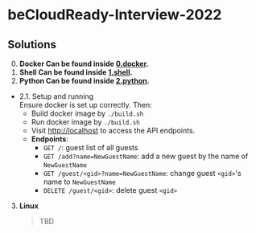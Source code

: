 # beCloudReady-Interview-2022


## Solutions

0. **Docker
Can be found inside [0.docker](https://github.com/sammdu/beCloudReady-Interview-2022/tree/main/0.docker).**
1. **Shell
Can be found inside [1.shell](https://github.com/sammdu/beCloudReady-Interview-2022/tree/main/1.shell).**
2. **Python
Can be found inside [2.python](https://github.com/sammdu/beCloudReady-Interview-2022/tree/main/2.python).**
  * 2.1. Setup and running   
  Ensure docker is set up correctly. Then: 
    * Build docker image by `./build.sh`
    * Run docker image by `./build.sh`   
    * Visit [http://localhost](http://localhost) to access the API endpoints.
    * **Endpoints**:
      * `GET /`: guest list of all guests
      * `GET /add?name=NewGuestName`: add a new guest by the name of `NewGuestName`
      * `GET /guest/<gid>?name=NewGuestName`: change guest `<gid>`'s name to `NewGuestName`
      * `DELETE /guest/<gid>`: delete guest `<gid>`

3. **Linux**
    > TBD
